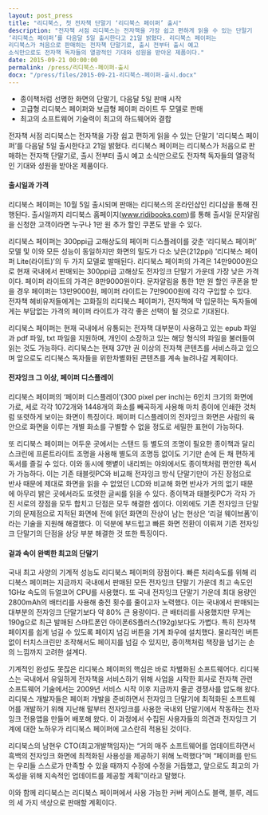 ```yaml
---
layout: post_press
title: "리디북스, 첫 전자책 단말기 ‘리디북스 페이퍼’ 출시"
description: "전자책 서점 리디북스는 전자책을 가장 쉽고 편하게 읽을 수 있는 단말기
‘리디북스 페이퍼’를 다음달 5일 출시한다고 21일 밝혔다. 리디북스 페이퍼는
리디북스가 처음으로 판매하는 전자책 단말기로, 출시 전부터 출시 예고
소식만으로도 전자책 독자들의 열광적인 기대와 성원을 받아온 제품이다."
date: 2015-09-21 00:00:00
permalink: /press/리디북스-페이퍼-출시
docx: "/press/files/2015-09-21-리디북스-페이퍼-출시.docx"
---
```


* 종이책처럼 선명한 화면의 단말기, 다음달 5일 판매 시작
* 고급형 리디북스 페이퍼와 보급형 페이퍼 라이트 두 모델로 판매
* 최고의 소프트웨어 기술력이 최고의 하드웨어와 결합

전자책 서점 리디북스는 전자책을 가장 쉽고 편하게 읽을 수 있는 단말기 '리디북스 페이퍼’를 다음달 5일 출시한다고 21일 밝혔다. 리디북스 페이퍼는 리디북스가 처음으로 판매하는 전자책 단말기로, 출시 전부터 출시 예고 소식만으로도 전자책 독자들의 열광적인 기대와 성원을 받아온 제품이다.

#### 출시일과 가격

리디북스 페이퍼는 10월 5일 출시되며 판매는 리디북스의 온라인샵인 리디샵을 통해 진행된다. 출시일까지 리디북스 홈페이지(www.ridibooks.com)를 통해 출시일 문자알림을 신청한 고객이라면 누구나 1만 원 추가 할인 쿠폰도 받을 수 있다.

리디북스 페이퍼는 300ppi급 고해상도의 페이퍼 디스플레이를 갖춘 ‘리디북스 페이퍼’ 모델 및 이와 모든 성능이 동일하지만 화면의 밀도가 다소 낮은(212ppi) ’리디북스 페이퍼 Lite(라이트)’의 두 가지 모델로 발매된다. 리디북스 페이퍼의 가격은 14만9000원으로 현재 국내에서 판매되는 300ppi급 고해상도 전자잉크 단말기 가운데 가장 낮은 가격이다. 페이퍼 라이트의 가격은 8만9000원이다. 문자알림을 통한 1만 원 할인 쿠폰을 받을 경우 페이퍼는 13만9000원, 페이퍼 라이트는 7만9000원에 각각 구입할 수 있다. 전자책 헤비유저들에게는 고화질의 리디북스 페이퍼가, 전자책에 막 입문하는 독자들에게는 부담없는 가격의 페이퍼 라이트가 각각 좋은 선택이 될 것으로 기대된다.

리디북스 페이퍼는 현재 국내에서 유통되는 전자책 대부분이 사용하고 있는 epub 파일과 pdf 파일, txt 파일을 지원하며, 개인이 소장하고 있는 해당 형식의 파일을 불러들여 읽는 것도 가능하다. 리디북스는 현재 37만 권 이상의 전자책 콘텐츠를 서비스하고 있으며 앞으로도 리디북스 독자들을 위한차별화된 콘텐츠를 계속 늘려나갈 계획이다.

#### 전자잉크 그 이상, 페이퍼 디스플레이

리디북스 페이퍼의 ‘페이퍼 디스플레이’(300 pixel per inch)는 6인치 크기의 화면에 가로, 세로 각각 1072개와 1448개의 화소를 빼곡하게 사용해 마치 종이에 인쇄한 것처럼 또렷하게 보이는 화면이 특징이다. 페이퍼 디스플레이의 전자잉크 화면은 사람의 육안으로 화면을 이루는 개별 화소를 구별할 수 없을 정도로 세밀한 표현이 가능하다.

또 리디북스 페이퍼는 어두운 곳에서는 스탠드 등 별도의 조명이 필요한 종이책과 달리 스크린에 프론트라이트 조명을 사용해 별도의 조명등 없이도 기기만 손에 든 채 편하게 독서를 즐길 수 있다. 이와 동시에 햇볕이 내리쬐는 야외에서도 종이책처럼 편안한 독서가 가능하다. 이는 기존 태블릿PC와 비교해 전자잉크 방식 단말기만이 가진 장점으로 반사 때문에 제대로 화면을 읽을 수 없었던 LCD와 비교해 화면 반사가 거의 없기 때문에 아무리 밝은 곳에서라도 또렷한 글씨를 읽을 수 있다. 종이책과 태블릿PC가 각자 가진 서로의 장점을 모두 합치고 단점은 모두 해결한 셈이다. 이외에도 기존 전자잉크 단말기의 문제점으로 지적된 화면에 전에 읽던 화면의 잔상이 남는 현상은 ‘리걸 웨이브폼’이라는 기술을 지원해  해결했다. 이 덕분에 부드럽고 빠른 화면 전환이 이뤄져 기존 전자잉크 단말기의 단점을 상당 부분 해결한 것 또한 특징이다.

#### 겉과 속이 완벽한 최고의 단말기

국내 최고 사양의 기계적 성능도 리디북스 페이퍼의 장점이다. 빠른 처리속도를 위해 리디북스 페이퍼는 지금까지 국내에서 판매된 모든 전자잉크 단말기 가운데 최고 속도인 1GHz 속도의 듀얼코어 CPU를 사용했다. 또 국내 전자잉크 단말기 가운데 최대 용량인 2800mAh의 배터리를 사용해 충전 횟수를 줄이고자 노력했다. 이는 국내에서 판매되는 대부분의 전자잉크 단말기보다 약 80% 큰 용량이다. 큰 배터리를 사용했지만 무게는 190g으로 최근 발매된 스마트폰인 아이폰6S플러스(192g)보다도 가볍다. 특히 전자책 페이지를 쉽게 넘길 수 있도록 페이지 넘김 버튼을 기계 좌우에 설치했다. 물리적인 버튼 없이 터치스크린만 조작해서도 페이지를 넘길 수 있지만, 종이책처럼 책장을 넘기는 손의 느낌까지 고려한 설계다.

기계적인 완성도 못잖은 리디북스 페이퍼의 핵심은 바로 차별화된 소프트웨어다. 리디북스는 국내에서 유일하게 전자책을 서비스하기 위해 사업을 시작한 회사로 전자책 관련 소프트웨어 기술에서는 2009년 서비스 시작 이후 지금까지 줄곧 경쟁사를 압도해 왔다. 리디북스 개발자들은 페이퍼 개발을 준비하면서 전자잉크 단말기에 최적화된 소프트웨어를 개발하기 위해 지난해 말부터 전자잉크를 사용한 국내외 단말기에서 작동하는 전자잉크
전용앱을 만들어 배포해 왔다. 이 과정에서 수집된 사용자들의 의견과 전자잉크 기계에 대한 노하우가 리디북스 페이퍼에 고스란히 적용된 것이다.

리디북스의 남현우 CTO(최고개발책임자)는 “거의 매주 소프트웨어를 업데이트하면서 흑백의 전자잉크 화면에 최적화된 사용성을 제공하기 위해 노력했다”며 “페이퍼를 만드는 우리들 스스로가 만족할 수 있을 때까지 수정에 수정을 거듭했고, 앞으로도 최고의 가독성을 위해 지속적인 업데이트를 제공할 계획”이라고 말했다.

이와 함께 리디북스는 리디북스 페이퍼에서 사용 가능한 커버 케이스도 블랙, 블루, 레드의 세 가지 색상으로 판매할 계획이다.
